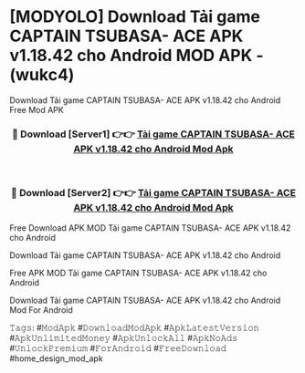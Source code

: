 # [MODYOLO] Download Tải game CAPTAIN TSUBASA- ACE APK v1.18.42 cho Android MOD APK - (wukc4)
Download Tải game CAPTAIN TSUBASA- ACE APK v1.18.42 cho Android Free Mod APK

<div align="center">
<h3>🔴 Download [Server1] 👉👉 <a href="https://apk-comot.site?title=Tải_game_CAPTAIN_TSUBASA-_ACE_APK_v1.18.42_cho_Android">Tải game CAPTAIN TSUBASA- ACE APK v1.18.42 cho Android Mod Apk</a></h3><br>

<h3>🔴 Download [Server2] 👉👉 <a href="https://apk-comot.site?title=Tải_game_CAPTAIN_TSUBASA-_ACE_APK_v1.18.42_cho_Android">Tải game CAPTAIN TSUBASA- ACE APK v1.18.42 cho Android Mod Apk</a></h3>
</div>


Free Download APK MOD Tải game CAPTAIN TSUBASA- ACE APK v1.18.42 cho Android

Download Tải game CAPTAIN TSUBASA- ACE APK v1.18.42 cho Android 

Free APK MOD Tải game CAPTAIN TSUBASA- ACE APK v1.18.42 cho Android 

Download Tải game CAPTAIN TSUBASA- ACE APK v1.18.42 cho Android Mod For Android

𝚃𝚊𝚐𝚜: #𝙼𝚘𝚍𝙰𝚙𝚔 #𝙳𝚘𝚠𝚗𝚕𝚘𝚊𝚍𝙼𝚘𝚍𝙰𝚙𝚔 #𝙰𝚙𝚔𝙻𝚊𝚝𝚎𝚜𝚝𝚅𝚎𝚛𝚜𝚒𝚘𝚗 #𝙰𝚙𝚔𝚄𝚗𝚕𝚒𝚖𝚒𝚝𝚎𝚍𝙼𝚘𝚗𝚎𝚢 #𝙰𝚙𝚔𝚄𝚗𝚕𝚘𝚌𝚔𝙰𝚕𝚕 #𝙰𝚙𝚔𝙽𝚘𝙰𝚍𝚜 #𝚄𝚗𝚕𝚘𝚌𝚔𝙿𝚛𝚎𝚖𝚒𝚞𝚖 #𝙵𝚘𝚛𝙰𝚗𝚍𝚛𝚘𝚒𝚍 #𝙵𝚛𝚎𝚎𝙳𝚘𝚠𝚗𝚕𝚘𝚊𝚍 #home_design_mod_apk